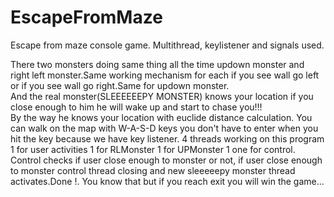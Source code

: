 # EscapeFromMaze
Escape from maze console game. Multithread, keylistener and signals used.

There two monsters doing same thing all the time updown monster and right left monster.Same working mechanism for each 
if you see wall go left or if you see wall go right.Same for updown monster. <br>
And the real monster(SLEEEEEEPY MONSTER) knows your location if you close enough to him he will wake up and start to chase you!!!<br>
By the way he knows your location with euclide distance calculation. You can walk on the map with W-A-S-D keys you don't have to enter when you hit the key because we have key listener. 4 threads working on this program 1 for user activities 1 for RLMonster 1 for UPMonster 1 one for control. Control checks if user close enough to monster or not, if user close enough to monster control thread closing and new sleeeeepy monster thread activates.Done !. You know that but if you reach exit you will win the game...

